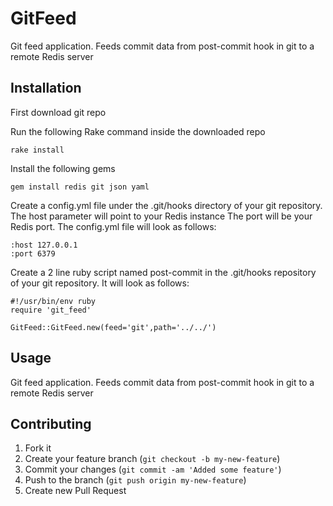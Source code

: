# GitFeed

Git feed application. Feeds commit data from post-commit hook in git to a remote Redis server

## Installation

First download git repo

Run the following Rake command inside the downloaded repo
    
    rake install
    
Install the following gems

    gem install redis git json yaml 

Create a config.yml file under the .git/hooks directory of your git repository. The host parameter will point to your Redis instance
The port will be your Redis port. The config.yml file will look as follows:
    
    :host 127.0.0.1 
    :port 6379

Create a 2 line ruby script named post-commit in the .git/hooks repository of your git repository. It will look as follows:
    
    #!/usr/bin/env ruby
    require 'git_feed'
    
    GitFeed::GitFeed.new(feed='git',path='../../')

## Usage

Git feed application. Feeds commit data from post-commit hook in git to a remote Redis server

## Contributing

1. Fork it
2. Create your feature branch (`git checkout -b my-new-feature`)
3. Commit your changes (`git commit -am 'Added some feature'`)
4. Push to the branch (`git push origin my-new-feature`)
5. Create new Pull Request
